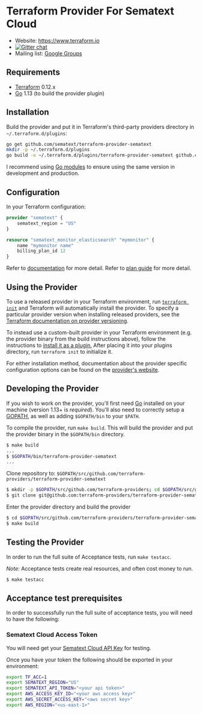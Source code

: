 Terraform Provider For Sematext Cloud
==================

- Website: https://www.terraform.io
- [![Gitter chat](https://badges.gitter.im/hashicorp-terraform/Lobby.svg)](https://gitter.im/hashicorp-terraform/Lobby)
- Mailing list: [Google Groups](http://groups.google.com/group/terraform-tool)


Requirements
------------

-	[Terraform](https://www.terraform.io/downloads.html) 0.12.x
-	[Go](https://golang.org/doc/install) 1.13 (to build the provider plugin)



Installation
------------

Build the provider and put it in Terraform's third-party providers directory in `~/.terraform.d/plugins`:

```bash
go get github.com/sematext/terraform-provider-sematext
mkdir -p ~/.terraform.d/plugins
go build -o ~/.terraform.d/plugins/terraform-provider-sematext github.com/sematext/terraform-provider-sematext
```

I recommend using [Go modules](https://github.com/golang/go/wiki/Modules) to ensure
using the same version in development and production.

Configuration
------------

In your Terraform configuration:

```terraform
provider "sematext" {
    sematext_region = "US"
}

resource "sematext_monitor_elasticsearch" "mymonitor" {
    name "mymonitor name"
    billing_plan_id 12
}
```

Refer to [documentation](docs/index.md) for more detail.
Refer to [plan guide](docs/guides/plans.md) for more detail.


Using the Provider
----------------------

To use a released provider in your Terraform environment, run [`terraform init`](https://www.terraform.io/docs/commands/init.html) and Terraform will automatically install the provider. To specify a particular provider version when installing released providers, see the [Terraform documentation on provider versioning](https://www.terraform.io/docs/configuration/providers.html#version-provider-versions).

To instead use a custom-built provider in your Terraform environment (e.g. the provider binary from the build instructions above), follow the instructions to [install it as a plugin.](https://www.terraform.io/docs/plugins/basics.html#installing-a-plugin) After placing it into your plugins directory,  run `terraform init` to initialize it.

For either installation method, documentation about the provider specific configuration options can be found on the [provider's website](https://www.terraform.io/docs/providers/aws/index.html).


Developing the Provider
---------------------------

If you wish to work on the provider, you'll first need [Go](http://www.golang.org) installed on your machine (version 1.13+ is *required*). You'll also need to correctly setup a [GOPATH](http://golang.org/doc/code.html#GOPATH), as well as adding `$GOPATH/bin` to your `$PATH`.

To compile the provider, run `make build`. This will build the provider and put the provider binary in the `$GOPATH/bin` directory.

```sh
$ make build
...
$ $GOPATH/bin/terraform-provider-sematext
...
```

Clone repository to: `$GOPATH/src/github.com/terraform-providers/terraform-provider-sematext`

```sh
$ mkdir -p $GOPATH/src/github.com/terraform-providers; cd $GOPATH/src/github.com/terraform-providers
$ git clone git@github.com:terraform-providers/terraform-provider-sematext.git
```

Enter the provider directory and build the provider

```sh
$ cd $GOPATH/src/github.com/terraform-providers/terraform-provider-sematext
$ make build
```



Testing the Provider
---------------------------

In order to run the full suite of Acceptance tests, run `make testacc`.

*Note:* Acceptance tests create real resources, and often cost money to run.

```sh
$ make testacc
```

Acceptance test prerequisites
-----------------------------
In order to successfully run the full suite of acceptance tests, you will need to have the following:


### Sematext Cloud Access Token

You will need get your [Sematext Cloud API Key](https://apps.sematext.com/ui/account/api) for
testing.

Once you have your token the following should be exported in your environment:

````sh
export TF_ACC=1
export SEMATEXT_REGION="US"
export SEMATEXT_API_TOKEN="<your api token>"
export AWS_ACCESS_KEY_ID="<your aws access key>"
export AWS_SECRET_ACCESS_KEY="<aws secret key>"
export AWS_REGION="<us-east-1>"
````
